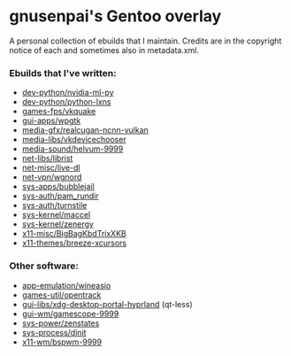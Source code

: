 # gnusenpai's Gentoo overlay
A personal collection of ebuilds that I maintain.
Credits are in the copyright notice of each and sometimes also in metadata.xml.

### Ebuilds that I've written:
- [dev-python/nvidia-ml-py](dev-python/nvidia-ml-py)
- [dev-python/python-lxns](dev-python/python-lxns)
- [games-fps/vkquake](games-fps/vkquake)
- [gui-apps/wpgtk](gui-apps/wpgtk)
- [media-gfx/realcugan-ncnn-vulkan](media-gfx/realcugan-ncnn-vulkan)
- [media-libs/vkdevicechooser](media-libs/vkdevicechooser)
- [media-sound/helvum-9999](media-sound/helvum)
- [net-libs/librist](net-libs/librist)
- [net-misc/live-dl](net-misc/live-dl)
- [net-vpn/wgnord](net-vpn/wgnord)
- [sys-apps/bubblejail](sys-apps/bubblejail)
- [sys-auth/pam_rundir](sys-auth/pam_rundir)
- [sys-auth/turnstile](sys-auth/turnstile)
- [sys-kernel/maccel](sys-kernel/maccel)
- [sys-kernel/zenergy](sys-kernel/zenergy)
- [x11-misc/BigBagKbdTrixXKB](x11-misc/BigBagKbdTrixXKB)
- [x11-themes/breeze-xcursors](x11-themes/breeze-xcursors)

### Other software:
- [app-emulation/wineasio](app-emulation/wineasio)
- [games-util/opentrack](games-util/opentrack)
- [gui-libs/xdg-desktop-portal-hyprland](gui-libs/xdg-desktop-portal-hyprland) (qt-less)
- [gui-wm/gamescope-9999](gui-wm/gamescope)
- [sys-power/zenstates](sys-power/zenstates)
- [sys-process/dinit](sys-process/dinit)
- [x11-wm/bspwm-9999](x11-wm/bspwm)
